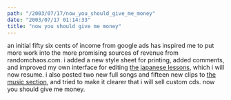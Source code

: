 ```yaml
---
path: "/2003/07/17/now_you_should_give_me_money" 
date: "2003/07/17 01:14:33" 
title: "now you should give me money" 
---
```

<p>an initial fifty six cents of income from google ads has inspired me to put more work into the more promising sources of revenue from randomchaos.com. i added a new style sheet for printing, added comments, and improved my own interface for editing <a href="http://weblog.randomchaos.com/japanese.php">the japanese lessons</a>, which i will now resume. i also posted two new full songs and fifteen new clips to <a href="http://music.randomchaos.com/">the music section</a>, and tried to make it clearer that i will sell custom cds. now you should give me money.</p>